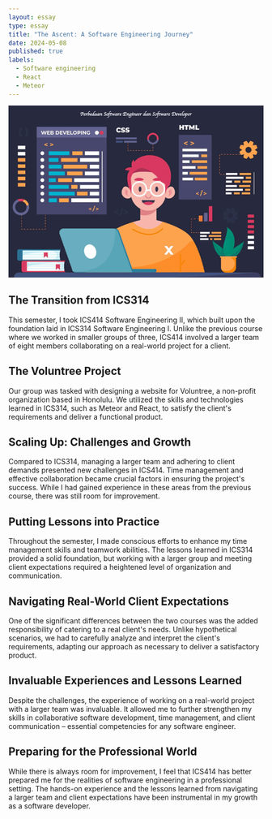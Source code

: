 ```yaml
---
layout: essay
type: essay
title: "The Ascent: A Software Engineering Journey"
date: 2024-05-08
published: true
labels:
  - Software engineering
  - React 
  - Meteor
---
```


<img class="img-fluid" src="../img/software-developer.png"> 

## The Transition from ICS314
This semester, I took ICS414 Software Engineering II, which built upon the foundation laid in ICS314 Software Engineering I. Unlike the previous course where we worked in smaller groups of three, ICS414 involved a larger team of eight members collaborating on a real-world project for a client.

## The Voluntree Project
Our group was tasked with designing a website for Voluntree, a non-profit organization based in Honolulu. We utilized the skills and technologies learned in ICS314, such as Meteor and React, to satisfy the client's requirements and deliver a functional product.

## Scaling Up: Challenges and Growth
Compared to ICS314, managing a larger team and adhering to client demands presented new challenges in ICS414. Time management and effective collaboration became crucial factors in ensuring the project's success. While I had gained experience in these areas from the previous course, there was still room for improvement.

## Putting Lessons into Practice
Throughout the semester, I made conscious efforts to enhance my time management skills and teamwork abilities. The lessons learned in ICS314 provided a solid foundation, but working with a larger group and meeting client expectations required a heightened level of organization and communication.

## Navigating Real-World Client Expectations
One of the significant differences between the two courses was the added responsibility of catering to a real client's needs. Unlike hypothetical scenarios, we had to carefully analyze and interpret the client's requirements, adapting our approach as necessary to deliver a satisfactory product.

## Invaluable Experiences and Lessons Learned
Despite the challenges, the experience of working on a real-world project with a larger team was invaluable. It allowed me to further strengthen my skills in collaborative software development, time management, and client communication – essential competencies for any software engineer.

## Preparing for the Professional World
While there is always room for improvement, I feel that ICS414 has better prepared me for the realities of software engineering in a professional setting. The hands-on experience and the lessons learned from navigating a larger team and client expectations have been instrumental in my growth as a software developer.
